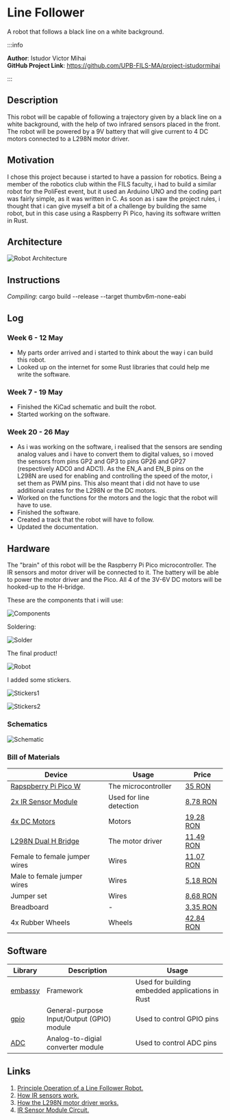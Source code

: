 # Line Follower
A robot that follows a black line on a white background.

:::info

**Author**: Istudor Victor Mihai \
**GitHub Project Link**: https://github.com/UPB-FILS-MA/project-istudormihai

:::

## Description

This robot will be capable of following a trajectory given by a black line on a white background, with the help of two infrared sensors placed in the front. The robot will be powered by a 9V battery that will give current to 4 DC motors connected to a L298N motor driver. 

## Motivation

I chose this project because i started to have a passion for robotics. Being a member of the robotics club within the FILS faculty, i had to build a similar robot for the PoliFest event, but it used an Arduino UNO and the coding part was fairly simple, as it was written in C. As soon as i saw the project rules, i thought that i can give myself a bit of a challenge by building the same robot, but in this case using a Raspberry Pi Pico, having its software written in Rust. 

## Architecture 

<!-- Add here the schematics with the architecture of your project. Make sure to include:
 - what are the main components (architecture components, not hardware components)
 - how they connect with each other -->

 ![Robot Architecture](./Schematics.drawio.png)
 

## Instructions
*Compiling*: cargo build --release --target thumbv6m-none-eabi


## Log

<!-- write every week your progress here -->

### Week 6 - 12 May
- My parts order arrived and i started to think about the way i can build this robot.
- Looked up on the internet for some Rust libraries that could help me write the software.
### Week 7 - 19 May
- Finished the KiCad schematic and built the robot.
- Started working on the software.
### Week 20 - 26 May
- As i was working on the software, i realised that the sensors are sending analog values and i have to convert them to digital values, so i moved the sensors from pins GP2 and GP3 to pins GP26 and GP27 (respectively ADC0 and ADC1). As the EN_A and EN_B pins on the L298N are used for enabling and controlling the speed of the motor, i set them as PWM pins. This also meant that i did not have to use additional crates for the L298N or the DC motors.
- Worked on the functions for the motors and the logic that the robot will have to use.
- Finished the software.
- Created a track that the robot will have to follow.
- Updated the documentation.


## Hardware

The "brain" of this robot will be the Raspberry Pi Pico microcontroller. The IR sensors and motor driver will be connected to it. The battery will be able to power the motor driver and the Pico. All 4 of the 3V-6V DC motors will be hooked-up to the H-bridge.

These are the components that i will use:

![Components](./Components.jpg)


Soldering:

![Solder](./soldering.jpg)

The final product!

![Robot](./robot.jpg)

I added some stickers.

![Stickers1](./robot_stickers1.jpg)

![Stickers2](./robot_stickers2.jpg)

### Schematics

![Schematic](./kicad_schematic_2.png)

### Bill of Materials

<!-- Fill out this table with all the hardware components that you might need.

The format is 
```
| [Device](link://to/device) | This is used ... | [price](link://to/store) |

```

-->

| Device | Usage | Price |
|--------|--------|-------|
| [Rapspberry Pi Pico W](https://www.raspberrypi.com/documentation/microcontrollers/raspberry-pi-pico.html) | The microcontroller | [35 RON](https://www.optimusdigital.ro/en/raspberry-pi-boards/12394-raspberry-pi-pico-w.html) |
| [2x IR Sensor Module](https://www.circuits-diy.com/hw201-infrared-ir-sensor-module/) | Used for line detection | [8,78 RON](https://ardushop.ro/ro/electronica/41-modul-senzor-ir-infrarosu-evita-obstacole.html?search_query=infrarosu&results=29) |
| [4x DC Motors](https://media.digikey.com/pdf/Data%20Sheets/Adafruit%20PDFs/3777_Web.pdf)| Motors | [19,28 RON](https://ardushop.ro/ro/electronica/64-motor-dc-3v-6v-cu-reductor-148.html) |
| [L298N Dual H Bridge](https://www.sparkfun.com/datasheets/Robotics/L298_H_Bridge.pdf) | The motor driver | [11,49 RON](https://ardushop.ro/ro/electronica/84-l298n-punte-h-dubla-dual-h-bridge-motor-dcsteppe.html) |
| Female to female jumper wires | Wires | [11,07 RON](https://ardushop.ro/ro/electronica/25-40-x-fire-dupont-mama-mama-10cm.html?search_query=DQYNCA_FDP-FF-40x20&results=111) |
| Male to female jumper wires | Wires | [5,18 RON](https://ardushop.ro/ro/electronica/23-40-x-dupont-cables-female-male-10cm.html?search_query=OTGKMP_FDP-FM-40x10&results=52) |
| Jumper set | Wires | [8,68 RON](https://ardushop.ro/ro/home/1374-set-jumper-breadboard-140.html?search_query=HWCYUB_BB-140&results=61) |
| Breadboard | - | [3,35 RON](https://ardushop.ro/ro/electronica/34-breadboard-400.html?search_query=PGIGAD_BB-400&results=170) |
| 4x Rubber Wheels | Wheels | [42.84 RON](https://ardushop.ro/ro/home/63-riata-roboti-cauciuc-65mm-diametru.html) |

## Software

| Library | Description | Usage |
|---------|-------------|-------|
| [embassy](https://github.com/embassy-rs/embassy) | Framework | Used for building embedded applications in Rust |
| [gpio](https://docs.embassy.dev/embassy-stm32/git/stm32c011d6/gpio/index.html) | General-purpose Input/Output (GPIO) module | Used to control GPIO pins |
| [ADC](https://docs.embassy.dev/embassy-rp/git/rp2040/adc/index.html) | Analog-to-digial converter module | Used to control ADC pins |

## Links

<!-- Add a few links that inspired you and that you think you will use for your project -->

1. [Principle Operation of a Line Follower Robot.](https://www.opastpublishers.com/open-access-articles/principle-operation-of-a-line-follower-robot.pdf)
2. [How IR sensors work.](https://robu.in/ir-sensor-working/)
3. [How the L298N motor driver works.](https://howtomechatronics.com/tutorials/arduino/arduino-dc-motor-control-tutorial-l298n-pwm-h-bridge/)
4. [IR Sensor Module Circuit.](https://www.instructables.com/DIY-IR-Module/)
